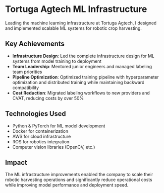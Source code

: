 # Tortuga Agtech ML Infrastructure

Leading the machine learning infrastructure at Tortuga Agtech, I designed and implemented scalable ML systems for robotic crop harvesting.

## Key Achievements

- **Infrastructure Design**: Led the complete infrastructure design for ML systems from model training to deployment
- **Team Leadership**: Mentored junior engineers and managed labeling team priorities
- **Pipeline Optimization**: Optimized training pipeline with hyperparameter optimization and distributed training while maintaining backward compatibility
- **Cost Reduction**: Migrated labeling workflows to new providers and CVAT, reducing costs by over 50%

## Technologies Used

- Python & PyTorch for ML model development
- Docker for containerization
- AWS for cloud infrastructure
- ROS for robotics integration
- Computer vision libraries (OpenCV, etc.)

## Impact

The ML infrastructure improvements enabled the company to scale their robotic harvesting operations and significantly reduce operational costs while improving model performance and deployment speed.